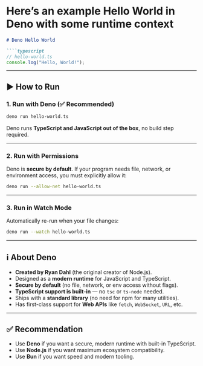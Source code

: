 # Here’s an example **Hello World in Deno** with some **runtime context**

`````markdown
# Deno Hello World

````typescript
// hello-world.ts
console.log("Hello, World!");
`````

---

## ▶️ How to Run

### 1. Run with Deno (✅ Recommended)

```bash
deno run hello-world.ts
```

Deno runs **TypeScript and JavaScript out of the box**, no build step required.

---

### 2. Run with Permissions

Deno is **secure by default**.
If your program needs file, network, or environment access, you must explicitly allow it:

```bash
deno run --allow-net hello-world.ts
```

---

### 3. Run in Watch Mode

Automatically re-run when your file changes:

```bash
deno run --watch hello-world.ts
```

---

## ℹ️ About Deno

* **Created by Ryan Dahl** (the original creator of Node.js).
* Designed as a **modern runtime** for JavaScript and TypeScript.
* **Secure by default** (no file, network, or env access without flags).
* **TypeScript support is built-in** — no `tsc` or `ts-node` needed.
* Ships with a **standard library** (no need for npm for many utilities).
* Has first-class support for **Web APIs** like `fetch`, `WebSocket`, `URL`, etc.

---

## ✅ Recommendation

* Use **Deno** if you want a secure, modern runtime with built-in TypeScript.
* Use **Node.js** if you want maximum ecosystem compatibility.
* Use **Bun** if you want speed and modern tooling.
